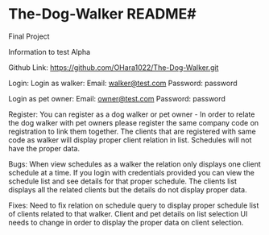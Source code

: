 # The-Dog-Walker README#
Final Project

Information to test Alpha

Github Link: https://github.com/OHara1022/The-Dog-Walker.git

Login: Login as walker: 
Email: walker@test.com
Password: password

Login as pet owner:
Email: owner@test.com
Password: password 
	

Register: You can register as a dog walker or pet owner - In order to relate the dog walker with pet owners please register the same company code on registration to link them together. The clients that are registered with same code as walker will display proper client relation in list. Schedules will not have the proper data.

Bugs: When view schedules as a walker the relation only displays one client schedule at a time. If you login with credentials provided you can view the schedule list and see details for that proper schedule. The clients list displays all the related clients but the details do not display proper data. 

Fixes: Need to fix relation on schedule query to display proper schedule list of clients related to that walker. Client and pet details on list selection UI needs to change in order to display the proper data on client selection. 
